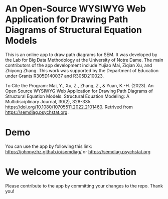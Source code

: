 # An Open-Source WYSIWYG Web Application for Drawing Path Diagrams of Structural Equation Models

This is an online app to draw path diagrams for SEM. It was developed by the Lab for Big Data Methodology at the University of Notre Dame. The main contributors of the app development include Yujiao Mai, Ziqian Xu, and Zhiyong Zhang. This work was supported by the Department of Education under Grants R305D140037 and
R305D210023. 

To Cite the Program: Mai, Y., Xu, Z., Zhang, Z., & Yuan, K.-H. (2023). An Open Source WYSIWYG Web Application for Drawing Path Diagrams of Structural Equation Models. Structural Equation Modeling: A Multidisciplinary Journal, 30(2), 328-335. https://doi.org/10.1080/10705511.2022.2101460. Retrived from https://semdiag.psychstat.org.

# Demo

You can use the app by following this link: https://johnnyzhz.github.io/semdiag/ or https://semdiag.psychstat.org

# We welcome your contribution

Please contribute to the app by committing your changes to the repo. Thank you!
